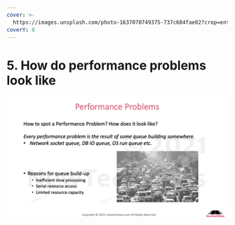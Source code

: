 ```yaml
---
cover: >-
  https://images.unsplash.com/photo-1637070749375-737c684fae02?crop=entropy&cs=srgb&fm=jpg&ixid=MnwxOTcwMjR8MHwxfHJhbmRvbXx8fHx8fHx8fDE2MzkxNDM4MDA&ixlib=rb-1.2.1&q=85
coverY: 0
---
```


# 5. How do performance problems look like

![](<../.gitbook/assets/image (39).png>)
